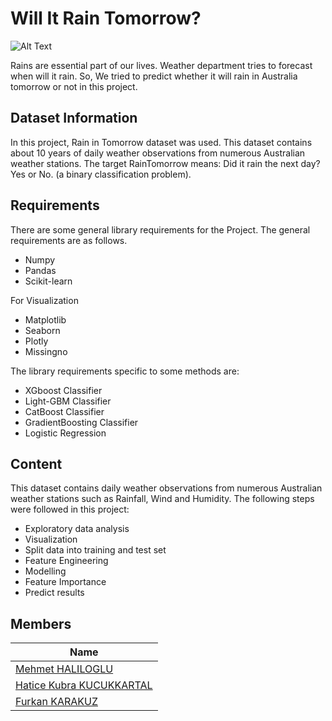 # Will It Rain Tomorrow?

![Alt Text](https://media.giphy.com/media/IuVFGSQZTd6TK/giphy.gif)



Rains are essential part of our lives. Weather department tries to forecast when will it rain. So,  We tried to predict whether it will rain in Australia tomorrow or not in this project.

## Dataset Information

In this project, Rain in Tomorrow dataset was used. This dataset contains about 10 years of daily weather observations from numerous Australian weather stations. The target RainTomorrow means: Did it rain the next day? Yes or No. (a binary classification problem). 

## Requirements

There are some general library requirements for the Project. The general requirements are as follows.
 *	Numpy
 *	Pandas
 *	Scikit-learn
 
For Visualization
 *	Matplotlib
 *	Seaborn
 *	Plotly
 *	Missingno

The library requirements specific to some methods are:
 *	XGboost Classifier
 *	Light-GBM Classifier
 *	CatBoost Classifier
 *  GradientBoosting Classifier
 *	Logistic Regression

## Content
This dataset contains daily weather observations from numerous Australian weather stations such as Rainfall, Wind and Humidity.
The following steps were followed in this project:
 *	Exploratory data analysis
 *	Visualization
 *	Split data into training and test set
 *	Feature Engineering
 *	Modelling
 *	Feature Importance
 *	Predict results

## Members 

|Name     |
|---------|
|[Mehmet HALILOGLU](https://github.com/mehmethaliloglu)
|[Hatice Kubra KUCUKKARTAL](https://github.com/hkubra)
|[Furkan KARAKUZ](https://github.com/10asdf)

